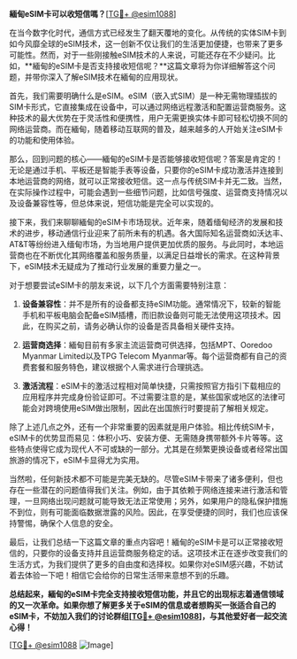 **緬甸eSIM卡可以收短信嗎？**[[TG💪+ @esim1088](https://t.me/s/esim1088)]

在当今数字化时代，通信方式已经发生了翻天覆地的变化。从传统的实体SIM卡到如今风靡全球的eSIM技术，这一创新不仅让我们的生活更加便捷，也带来了更多可能性。然而，对于一些刚接触eSIM技术的人来说，可能还存在不少疑问。比如，**緬甸的eSIM卡是否支持接收短信呢？**这篇文章将为你详细解答这个问题，并带你深入了解eSIM技术在緬甸的应用现状。

首先，我们需要明确什么是eSIM。eSIM（嵌入式SIM）是一种无需物理插拔的SIM卡形式，它直接集成在设备中，可以通过网络远程激活和配置运营商服务。这种技术的最大优势在于灵活性和便携性，用户无需更换实体卡即可轻松切换不同的网络运营商。而在緬甸，随着移动互联网的普及，越来越多的人开始关注eSIM卡的功能和使用体验。

那么，回到问题的核心——緬甸的eSIM卡是否能够接收短信呢？答案是肯定的！无论是通过手机、平板还是智能手表等设备，只要你的eSIM卡成功激活并连接到本地运营商的网络，就可以正常接收短信。这一点与传统SIM卡并无二致。当然，在实际操作过程中，可能会遇到一些细节问题，比如信号强度、运营商支持情况以及设备兼容性等，但总体来说，短信功能是完全可以实现的。

接下来，我们来聊聊緬甸的eSIM卡市场现状。近年来，随着缅甸经济的发展和技术的进步，移动通信行业迎来了前所未有的机遇。各大国际知名运营商如沃达丰、AT&T等纷纷进入缅甸市场，为当地用户提供更加优质的服务。与此同时，本地运营商也在不断优化其网络覆盖和服务质量，以满足日益增长的需求。在这种背景下，eSIM技术无疑成为了推动行业发展的重要力量之一。

对于想要尝试eSIM卡的朋友来说，以下几个方面需要特别注意：

1. **设备兼容性**：并不是所有的设备都支持eSIM功能。通常情况下，较新的智能手机和平板电脑会配备eSIM插槽，而旧款设备则可能无法使用这项技术。因此，在购买之前，请务必确认你的设备是否具备相关硬件支持。

2. **运营商选择**：緬甸目前有多家主流运营商可供选择，包括MPT、Ooredoo Myanmar Limited以及TPG Telecom Myanmar等。每个运营商都有自己的资费套餐和服务特色，建议根据个人需求进行合理挑选。

3. **激活流程**：eSIM卡的激活过程相对简单快捷，只需按照官方指引下载相应的应用程序并完成身份验证即可。不过需要注意的是，某些国家或地区的法律可能会对跨境使用eSIM做出限制，因此在出国旅行时要提前了解相关规定。

除了上述几点之外，还有一个非常重要的因素就是用户体验。相比传统SIM卡，eSIM卡的优势显而易见：体积小巧、安装方便、无需随身携带额外卡片等等。这些特点使得它成为现代人不可或缺的一部分。尤其是在频繁更换设备或者经常出国旅游的情况下，eSIM卡显得尤为实用。

当然啦，任何新技术都不可能是完美无缺的。尽管eSIM卡带来了诸多便利，但也存在一些潜在的问题值得我们关注。例如，由于其依赖于网络连接来进行激活和管理，一旦网络出现问题就可能导致无法正常使用；另外，如果用户的隐私保护措施不到位，则有可能面临数据泄露的风险。因此，在享受便捷的同时，我们也应该保持警惕，确保个人信息的安全。

最后，让我们总结一下这篇文章的重点内容吧！緬甸的eSIM卡是可以正常接收短信的，只要你的设备支持并且运营商服务稳定的话。这项技术正在逐步改变我们的生活方式，为我们提供了更多的自由度和选择权。如果你对eSIM感兴趣，不妨试着去体验一下吧！相信它会给你的日常生活带来意想不到的乐趣。

**总结起来，緬甸的eSIM卡完全支持接收短信功能，并且它的出现标志着通信领域的又一次革命。如果你想了解更多关于eSIM的信息或者想购买一张适合自己的eSIM卡，不妨加入我们的讨论群组[[TG💪+ @esim1088](https://t.me/s/esim1088)]，与其他爱好者一起交流心得！**

[[TG💪+ @esim1088](https://t.me/s/esim1088) ![Image](https://i.postimg.cc/4NQfJmqS/Snipaste-2025-05-13-00-14-12.png)]